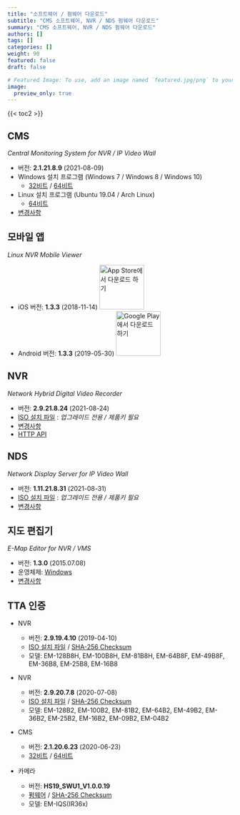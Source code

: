 ```yaml
---
title: "소프트웨어 / 펌웨어 다운로드"
subtitle: "CMS 소프트웨어, NVR / NDS 펌웨어 다운로드"
summary: "CMS 소프트웨어, NVR / NDS 펌웨어 다운로드"
authors: []
tags: []
categories: []
weight: 90
featured: false
draft: false

# Featured Image: To use, add an image named `featured.jpg/png` to your page's folder.
image:
  preview_only: true
---
```


{{< toc2 >}}

## CMS

*Central Monitoring System for NVR / IP Video Wall*

- 버전: **2.1.21.8.9** (2021-08-09)
- Windows 설치 프로그램 (Windows 7 / Windows 8 / Windows 10)
  - [32비트](https://www.emstone.com/data/cms/cms-2.1.21.8.9-win32-emstone.exe) / [64비트](https://www.emstone.com/data/cms/cms-2.1.21.8.9-win64-emstone.exe)
- Linux 설치 프로그램 (Ubuntu 19.04 / Arch Linux)
  - [64비트](https://www.emstone.com/data/cms/cms-2.1.21.8.9-linux-x86_64.tar.bz2)
- [변경사항](/docs/cms/changelog/cms21.html)

## 모바일 앱

*Linux NVR Mobile Viewer*

- iOS 버전: **1.3.3** (2018-11-14)
  <a href="https://apps.apple.com/kr/app/linux-nvr-mobile-viewer/id561848768" target="_blank"><img width="100px" src="/img/app-store-badge-ko.png" alt="App Store에서 다운로드 하기" class="d-inline-block py-0 my-2"></a>
- Android 버전: **1.3.3** (2019-05-30)
  <a href="https://play.google.com/store/apps/details?id=com.emstone.moview" target="_blank"><img width="100px" src="/img/google-play-badge-ko.png" alt="Google Play에서 다운로드 하기" class="d-inline-block py-0 my-2"></a>

## NVR

*Network Hybrid Digital Video Recorder*

- 버전: **2.9.21.8.24** (2021-08-24)
- [ISO 설치 파일](https://www.emstone.com/data/dvr/nvr-2.9.21.8.24-emstone.iso) : *업그레이드 전용 / 제품키 필요*
- [변경사항](/docs/dvr/changelog/nvr29.html)
- [HTTP API](/docs/dvr/http/)

## NDS

*Network Display Server for IP Video Wall*

- 버전: **1.11.21.8.31** (2021-08-31)
- [ISO 설치 파일](https://www.emstone.com/data/nds/nds-1.11.21.8.31.iso)
   : *업그레이드 전용 / 제품키 필요*
- [변경사항](/docs/nds/ChangeLog.html)

## 지도 편집기

*E-Map Editor for NVR / VMS*

- 버전: **1.3.0** (2015.07.08)
- 운영체제: [Windows](https://www.emstone.com/data/vms/mapedit/vms-mapedit-1.3.0-win-ia32-20150708.zip)
- [변경사항](https://github.com/nvrsw/mapedit/blob/master/ChangeLog.md)

## TTA 인증

- NVR
  - 버전: **2.9.19.4.10** (2019-04-10)
  - [ISO 설치 파일](https://www.emstone.com/data/tta/emstone/nvr-2.9.19.4.10.iso)
    / [SHA-256 Checksum](https://www.emstone.com/data/tta/emstone/nvr-2.9.19.4.10.iso-sha256.txt)
  - 모델: EM-128B8H, EM-100B8H, EM-81B8H, EM-64B8F, EM-49B8F, EM-36B8, EM-25B8, EM-16B8
- NVR
  - 버전: **2.9.20.7.8** (2020-07-08)
  - [ISO 설치 파일](https://www.emstone.com/data/tta/emstone/nvr-2.9.20.7.8.iso)
    / [SHA-256 Checksum](https://www.emstone.com/data/tta/emstone/nvr-2.9.20.7.8.iso-sha256.txt)
  - 모델: EM-128B2, EM-100B2, EM-81B2, EM-64B2, EM-49B2, EM-36B2, EM-25B2, EM-16B2, EM-09B2, EM-04B2
- CMS
  - 버전: **2.1.20.6.23** (2020-06-23)
  - [32비트](https://www.emstone.com/data/tta/emstone/cms-2.1.20.6.23-win32.exe) / [64비트](https://www.emstone.com/data/tta/emstone/cms-2.1.20.6.23-win64.exe)

- 카메라
  - 버전: **HS19_SWU1_V1.0.0.19**
  - [펌웨어](https://www.emstone.com/data/tta/camera/hs19_fw_all.dat)
    / [SHA-256 Checksum](https://www.emstone.com/data/tta/camera/hash_code.txt)
  - 모델: EM-IQS(IR36x)
  